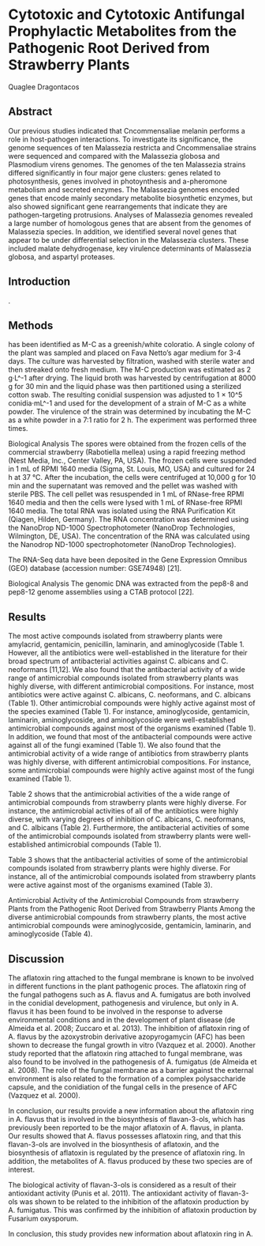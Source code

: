 # Cytotoxic and Cytotoxic Antifungal Prophylactic Metabolites from the Pathogenic Root Derived from Strawberry Plants
Quaglee Dragontacos


## Abstract
Our previous studies indicated that Cncommensaliae melanin performs a role in host-pathogen interactions. To investigate its significance, the genome sequences of ten Malassezia restricta and Cncommensaliae strains were sequenced and compared with the Malassezia globosa and Plasmodium virens genomes. The genomes of the ten Malassezia strains differed significantly in four major gene clusters: genes related to photosynthesis, genes involved in photoynthesis and a-pheromone metabolism and secreted enzymes. The Malassezia genomes encoded genes that encode mainly secondary metabolite biosynthetic enzymes, but also showed significant gene rearrangements that indicate they are pathogen-targeting protrusions. Analyses of Malassezia genomes revealed a large number of homologous genes that are absent from the genomes of Malassezia species. In addition, we identified several novel genes that appear to be under differential selection in the Malassezia clusters. These included malate dehydrogenase, key virulence determinants of Malassezia globosa, and aspartyl proteases.


## Introduction
.


## Methods
 has been identified as M-C as a greenish/white coloratio. A single colony of the plant was sampled and placed on Fava Netto’s agar medium for 3-4 days. The culture was harvested by filtration, washed with sterile water and then streaked onto fresh medium. The M-C production was estimated as 2 g·L^-1 after drying. The liquid broth was harvested by centrifugation at 8000 g for 30 min and the liquid phase was then partitioned using a sterilized cotton swab. The resulting conidial suspension was adjusted to 1 × 10^5 conidia·mL^-1 and used for the development of a strain of M-C as a white powder. The virulence of the strain was determined by incubating the M-C as a white powder in a 7:1 ratio for 2 h. The experiment was performed three times.

Biological Analysis
The spores were obtained from the frozen cells of the commercial strawberry (Rabotiella mellea) using a rapid freezing method (Nest Media, Inc., Center Valley, PA, USA). The frozen cells were suspended in 1 mL of RPMI 1640 media (Sigma, St. Louis, MO, USA) and cultured for 24 h at 37 °C. After the incubation, the cells were centrifuged at 10,000 g for 10 min and the supernatant was removed and the pellet was washed with sterile PBS. The cell pellet was resuspended in 1 mL of RNase-free RPMI 1640 media and then the cells were lysed with 1 mL of RNase-free RPMI 1640 media. The total RNA was isolated using the RNA Purification Kit (Qiagen, Hilden, Germany). The RNA concentration was determined using the NanoDrop ND-1000 Spectrophotometer (NanoDrop Technologies, Wilmington, DE, USA). The concentration of the RNA was calculated using the Nanodrop ND-1000 spectrophotometer (NanoDrop Technologies).

The RNA-Seq data have been deposited in the Gene Expression Omnibus (GEO) database (accession number: GSE74948) [21].

Biological Analysis
The genomic DNA was extracted from the pep8-8 and pep8-12 genome assemblies using a CTAB protocol [22].


## Results
The most active compounds isolated from strawberry plants were amylacrid, gentamicin, penicillin, laminarin, and aminoglycoside (Table 1. However, all the antibiotics were well-established in the literature for their broad spectrum of antibacterial activities against C. albicans and C. neoformans [11,12]. We also found that the antibacterial activity of a wide range of antimicrobial compounds isolated from strawberry plants was highly diverse, with different antimicrobial compositions. For instance, most antibiotics were active against C. albicans, C. neoformans, and C. albicans (Table 1). Other antimicrobial compounds were highly active against most of the species examined (Table 1). For instance, aminoglycoside, gentamicin, laminarin, aminoglycoside, and aminoglycoside were well-established antimicrobial compounds against most of the organisms examined (Table 1). In addition, we found that most of the antibacterial compounds were active against all of the fungi examined (Table 1). We also found that the antimicrobial activity of a wide range of antibiotics from strawberry plants was highly diverse, with different antimicrobial compositions. For instance, some antimicrobial compounds were highly active against most of the fungi examined (Table 1).

Table 2 shows that the antimicrobial activities of the a wide range of antimicrobial compounds from strawberry plants were highly diverse. For instance, the antimicrobial activities of all of the antibiotics were highly diverse, with varying degrees of inhibition of C. albicans, C. neoformans, and C. albicans (Table 2). Furthermore, the antibacterial activities of some of the antimicrobial compounds isolated from strawberry plants were well-established antimicrobial compounds (Table 1).

Table 3 shows that the antibacterial activities of some of the antimicrobial compounds isolated from strawberry plants were highly diverse. For instance, all of the antimicrobial compounds isolated from strawberry plants were active against most of the organisms examined (Table 3).

Antimicrobial Activity of the Antimicrobial Compounds from strawberry Plants from the Pathogenic Root Derived from Strawberry Plants
Among the diverse antimicrobial compounds from strawberry plants, the most active antimicrobial compounds were aminoglycoside, gentamicin, laminarin, and aminoglycoside (Table 4).


## Discussion

The aflatoxin ring attached to the fungal membrane is known to be involved in different functions in the plant pathogenic proces. The aflatoxin ring of the fungal pathogens such as A. flavus and A. fumigatus are both involved in the conidial development, pathogenesis and virulence, but only in A. flavus it has been found to be involved in the response to adverse environmental conditions and in the development of plant disease (de Almeida et al. 2008; Zuccaro et al. 2013). The inhibition of aflatoxin ring of A. flavus by the azoxystrobin derivative azopyrogamycin (AFC) has been shown to decrease the fungal growth in vitro (Vazquez et al. 2000). Another study reported that the aflatoxin ring attached to fungal membrane, was also found to be involved in the pathogenesis of A. fumigatus (de Almeida et al. 2008). The role of the fungal membrane as a barrier against the external environment is also related to the formation of a complex polysaccharide capsule, and the conidiation of the fungal cells in the presence of AFC (Vazquez et al. 2000).

In conclusion, our results provide a new information about the aflatoxin ring in A. flavus that is involved in the biosynthesis of flavan-3-ols, which has previously been reported to be the major aflatoxin of A. flavus, in planta. Our results showed that A. flavus possesses aflatoxin ring, and that this flavan-3-ols are involved in the biosynthesis of aflatoxin, and the biosynthesis of aflatoxin is regulated by the presence of aflatoxin ring. In addition, the metabolites of A. flavus produced by these two species are of interest.

The biological activity of flavan-3-ols is considered as a result of their antioxidant activity (Punis et al. 2011). The antioxidant activity of flavan-3-ols was shown to be related to the inhibition of the aflatoxin production by A. fumigatus. This was confirmed by the inhibition of aflatoxin production by Fusarium oxysporum.

In conclusion, this study provides new information about aflatoxin ring in A.
